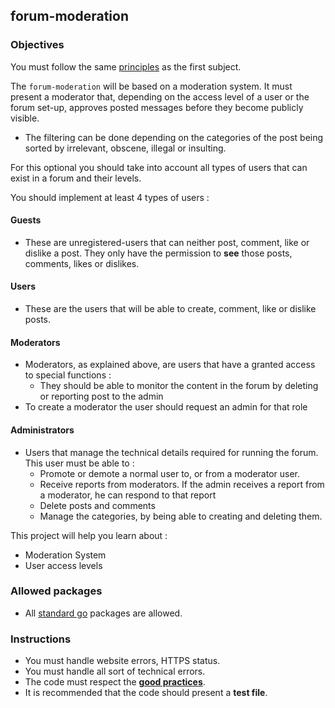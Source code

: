 ## forum-moderation

### Objectives

You must follow the same [principles](https://public.01-edu.org/subjects/forum/forum.en) as the first subject.

The `forum-moderation` will be based on a moderation system. It must present a moderator that, depending on the access level of a user or the forum set-up, approves posted messages before they become publicly visible.

- The filtering can be done depending on the categories of the post being sorted by irrelevant, obscene, illegal or insulting.

For this optional you should take into account all types of users that can exist in a forum and their levels.

You should implement at least 4 types of users :

#### Guests

- These are unregistered-users that can neither post, comment, like or dislike a post. They only have the permission to **see** those posts, comments, likes or dislikes.

#### Users

- These are the users that will be able to create, comment, like or dislike posts.

#### Moderators

- Moderators, as explained above, are users that have a granted access to special functions :
  - They should be able to monitor the content in the forum by deleting or reporting post to the admin
- To create a moderator the user should request an admin for that role

#### Administrators

- Users that manage the technical details required for running the forum. This user must be able to :
  - Promote or demote a normal user to, or from a moderator user.
  - Receive reports from moderators. If the admin receives a report from a moderator, he can respond to that report
  - Delete posts and comments
  - Manage the categories, by being able to creating and deleting them.

This project will help you learn about :

- Moderation System
- User access levels

### Allowed packages

- All [standard go](https://golang.org/pkg/) packages are allowed.

### Instructions

- You must handle website errors, HTTPS status.
- You must handle all sort of technical errors.
- The code must respect the [**good practices**](https://public.01-edu.org/subjects/good-practices.en).
- It is recommended that the code should present a **test file**.
